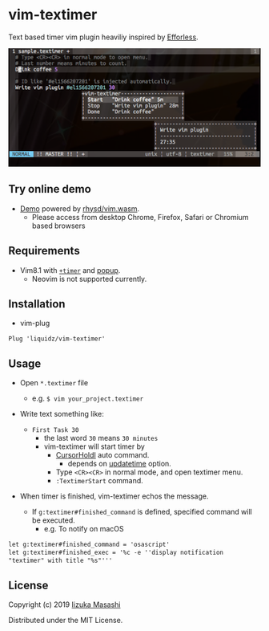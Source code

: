 # vim-textimer

Text based timer vim plugin heaviliy inspired by [Efforless](https://www.textimer.app).

![Screen shot](screenshot.png)

## Try online demo

 * [Demo](https://rhysd.github.io/vim.wasm/?arg=%2Fsample.textimer&dir=%2Fusr%2Flocal%2Fshare%2Fvim%2Fftdetect&file=%2Fsample.textimer%3Dhttps%3A%2F%2Fraw.githubusercontent.com%2Fliquidz%2Fvim-textimer%2Fmaster%2Fsample.textimer&file=%2Fusr%2Flocal%2Fshare%2Fvim%2Fautoload%2Ftextimer.vim%3Dhttps%3A%2F%2Fraw.githubusercontent.com%2Fliquidz%2Fvim-textimer%2Fmaster%2Fautoload%2Ftextimer.vim&file=%2Fusr%2Flocal%2Fshare%2Fvim%2Fftdetect%2Ftextimer.vim%3Dhttps%3A%2F%2Fraw.githubusercontent.com%2Fliquidz%2Fvim-textimer%2Fmaster%2Fftdetect%2Ftextimer.vim&file=%2Fusr%2Flocal%2Fshare%2Fvim%2Fftplugin%2Ftextimer.vim%3Dhttps%3A%2F%2Fraw.githubusercontent.com%2Fliquidz%2Fvim-textimer%2Fmaster%2Fftplugin%2Ftextimer.vim&file=%2Fusr%2Flocal%2Fshare%2Fvim%2Fsyntax%2Ftextimer.vim%3Dhttps%3A%2F%2Fraw.githubusercontent.com%2Fliquidz%2Fvim-textimer%2Fmaster%2Fsyntax%2Ftextimer.vim%) powered by [rhysd/vim.wasm](https://github.com/rhysd/vim.wasm).
   * Please access from desktop Chrome, Firefox, Safari or Chromium based browsers

## Requirements

 * Vim8.1 with [`+timer`](https://vim-jp.org/vimdoc-en/various.html#+timers) and [popup](https://vim-jp.org/vimdoc-en/popup.html).
   * Neovim is not supported currently.

## Installation

 * vim-plug
```
Plug 'liquidz/vim-textimer'
```

## Usage

 * Open `*.textimer` file
   * e.g. `$ vim your_project.textimer`
 * Write text something like:
   * `First Task 30`
     * the last word `30` means `30 minutes`
     * vim-textimer will start timer by
       * [CursorHoldI](https://vim-jp.org/vimdoc-en/autocmd.html#CursorHoldI) auto command.
         * depends on [updatetime](https://vim-jp.org/vimdoc-en/options.html#'updatetime') option.
       * Type `<CR><CR>` in normal mode, and open textimer menu.
       * `:TextimerStart` command.

 * When timer is finished, vim-textimer echos the message.
   * If `g:textimer#finished_command` is defined, specified command will be executed.
     * e.g. To notify on macOS
```
let g:textimer#finished_command = 'osascript'
let g:textimer#finished_exec = '%c -e ''display notification "textimer" with title "%s"'''
```

## License

Copyright (c) 2019 [Iizuka Masashi](http://twitter.com/uochan)

Distributed under the MIT License.
